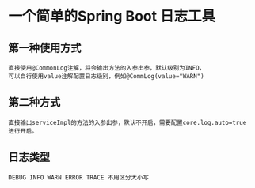 # 一个简单的Spring Boot 日志工具

## 第一种使用方式
    直接使用@CommonLog注解，将会输出方法的入参出参，默认级别为INFO，
    可以自行使用value注解配置日志级别，例如@CommLog(value="WARN")
## 第二种方式
    直接输出serviceImpl的方法的入参出参，默认不开启，需要配置core.log.auto=true
    进行开启。
## 日志类型
    DEBUG INFO WARN ERROR TRACE 不用区分大小写
